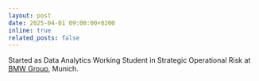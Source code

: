 ```yaml
---
layout: post
date: 2025-04-01 09:00:00+0200
inline: true
related_posts: false
---
```


Started as Data Analytics Working Student in Strategic Operational Risk at [BMW Group](https://www.bmwgroup.com/en.html), Munich.
